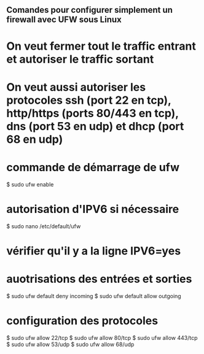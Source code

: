 ## Comandes pour configurer simplement un firewall avec UFW sous Linux

# On veut fermer tout le traffic entrant et autoriser le traffic sortant
# On veut aussi autoriser les protocoles ssh (port 22 en tcp), http/https (ports 80/443 en tcp), dns (port 53 en udp) et dhcp (port 68 en udp)



# commande de démarrage de ufw
$ sudo ufw enable

# autorisation d'IPV6 si nécessaire
$ sudo nano /etc/default/ufw
# vérifier qu'il y a la ligne IPV6=yes

# auotrisations des entrées et sorties
$ sudo ufw default deny incoming
$ sudo ufw default allow outgoing

# configuration des protocoles
$ sudo ufw allow 22/tcp
$ sudo ufw allow 80/tcp
$ sudo ufw allow 443/tcp
$ sudo ufw allow 53/udp
$ sudo ufw allow 68/udp
